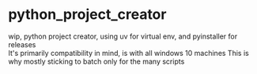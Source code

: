 # python_project_creator
 
wip, python project creator, using uv for virtual env, and pyinstaller for releases\
It's primarily compatibility in mind, is with all windows 10 machines
This is why mostly sticking to batch only for the many scripts
